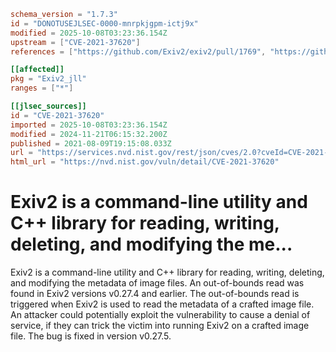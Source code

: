 ```toml
schema_version = "1.7.3"
id = "DONOTUSEJLSEC-0000-mnrpkjgpm-ictj9x"
modified = 2025-10-08T03:23:36.154Z
upstream = ["CVE-2021-37620"]
references = ["https://github.com/Exiv2/exiv2/pull/1769", "https://github.com/Exiv2/exiv2/security/advisories/GHSA-v5g7-46xf-h728", "https://lists.debian.org/debian-lts-announce/2023/01/msg00004.html", "https://lists.fedoraproject.org/archives/list/package-announce%40lists.fedoraproject.org/message/FMDT4PJB7P43WSOM3TRQIY3J33BAFVVE/", "https://lists.fedoraproject.org/archives/list/package-announce%40lists.fedoraproject.org/message/UYGDELIFFJWKUU7SO3QATCIXCZJERGAC/", "https://security.gentoo.org/glsa/202312-06", "https://github.com/Exiv2/exiv2/pull/1769", "https://github.com/Exiv2/exiv2/security/advisories/GHSA-v5g7-46xf-h728", "https://lists.debian.org/debian-lts-announce/2023/01/msg00004.html", "https://lists.fedoraproject.org/archives/list/package-announce%40lists.fedoraproject.org/message/FMDT4PJB7P43WSOM3TRQIY3J33BAFVVE/", "https://lists.fedoraproject.org/archives/list/package-announce%40lists.fedoraproject.org/message/UYGDELIFFJWKUU7SO3QATCIXCZJERGAC/", "https://security.gentoo.org/glsa/202312-06"]

[[affected]]
pkg = "Exiv2_jll"
ranges = ["*"]

[[jlsec_sources]]
id = "CVE-2021-37620"
imported = 2025-10-08T03:23:36.154Z
modified = 2024-11-21T06:15:32.200Z
published = 2021-08-09T19:15:08.033Z
url = "https://services.nvd.nist.gov/rest/json/cves/2.0?cveId=CVE-2021-37620"
html_url = "https://nvd.nist.gov/vuln/detail/CVE-2021-37620"
```

# Exiv2 is a command-line utility and C++ library for reading, writing, deleting, and modifying the me...

Exiv2 is a command-line utility and C++ library for reading, writing, deleting, and modifying the metadata of image files. An out-of-bounds read was found in Exiv2 versions v0.27.4 and earlier. The out-of-bounds read is triggered when Exiv2 is used to read the metadata of a crafted image file. An attacker could potentially exploit the vulnerability to cause a denial of service, if they can trick the victim into running Exiv2 on a crafted image file. The bug is fixed in version v0.27.5.

